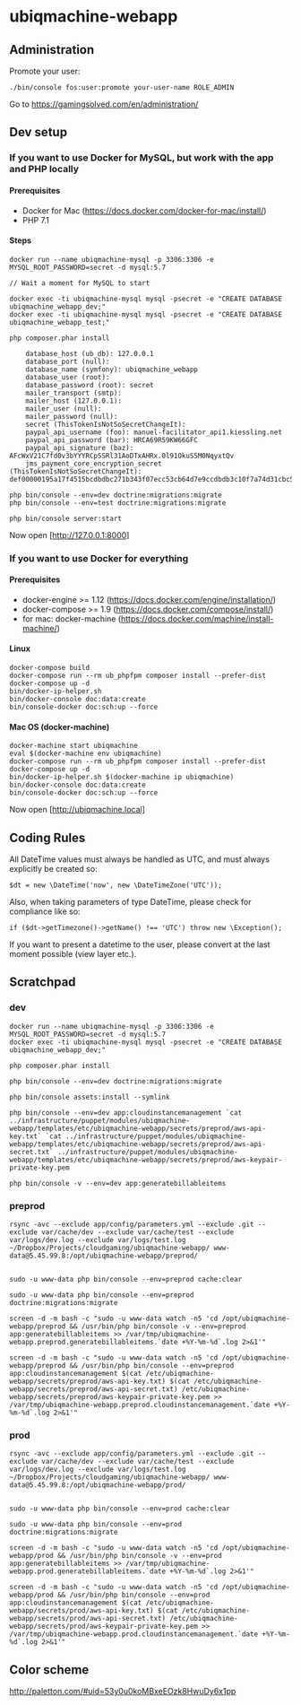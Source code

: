 # ubiqmachine-webapp

## Administration

Promote your user:

    ./bin/console fos:user:promote your-user-name ROLE_ADMIN

Go to https://gamingsolved.com/en/administration/


## Dev setup

### If you want to use Docker for MySQL, but work with the app and PHP locally

#### Prerequisites

* Docker for Mac (https://docs.docker.com/docker-for-mac/install/)
* PHP 7.1

#### Steps

    docker run --name ubiqmachine-mysql -p 3306:3306 -e MYSQL_ROOT_PASSWORD=secret -d mysql:5.7

    // Wait a moment for MySQL to start

    docker exec -ti ubiqmachine-mysql mysql -psecret -e "CREATE DATABASE ubiqmachine_webapp_dev;"
    docker exec -ti ubiqmachine-mysql mysql -psecret -e "CREATE DATABASE ubiqmachine_webapp_test;"

    php composer.phar install

        database_host (ub_db): 127.0.0.1
        database_port (null):
        database_name (symfony): ubiqmachine_webapp
        database_user (root):
        database_password (root): secret
        mailer_transport (smtp):
        mailer_host (127.0.0.1):
        mailer_user (null):
        mailer_password (null):
        secret (ThisTokenIsNotSoSecretChangeIt):
        paypal_api_username (foo): manuel-facilitator_api1.kiessling.net
        paypal_api_password (bar): HRCA69R59KW66GFC
        paypal_api_signature (baz): AFcWxV21C7fd0v3bYYYRCpSSRl31AoDTxAHRx.0l91OkuS5M0NqyxtQv
        jms_payment_core_encryption_secret (ThisTokenIsNotSoSecretChangeIt): def00000195a17f4515bcdbdbc271b343f07ecc53cb64d7e9ccdbdb3c10f7a74d31cbc51a1af971a0231f87976d506351213ee791c6cf8e74dc2c91e3198943eb7b7be88

    php bin/console --env=dev doctrine:migrations:migrate
    php bin/console --env=test doctrine:migrations:migrate
    
    php bin/console server:start

Now open [http://127.0.0.1:8000]


### If you want to use Docker for everything

#### Prerequisites

* docker-engine >= 1.12 (https://docs.docker.com/engine/installation/)
* docker-compose >= 1.9 (https://docs.docker.com/compose/install/)
* for mac: docker-machine (https://docs.docker.com/machine/install-machine/)

#### Linux 

    docker-compose build
    docker-compose run --rm ub_phpfpm composer install --prefer-dist
    docker-compose up -d 
    bin/docker-ip-helper.sh
    bin/docker-console doc:data:create
    bin/console-docker doc:sch:up --force

#### Mac OS (docker-machine)

    docker-machine start ubiqmachine
    eval $(docker-machine env ubiqmachine)
    docker-compose run --rm ub_phpfpm composer install --prefer-dist
    docker-compose up -d
    bin/docker-ip-helper.sh $(docker-machine ip ubiqmachine)
    bin/docker-console doc:data:create
    bin/console-docker doc:sch:up --force
    
Now open [http://ubiqmachine.local]

## Coding Rules

All DateTime values must always be handled as UTC, and must always explicitly be created so:

    $dt = new \DateTime('now', new \DateTimeZone('UTC'));
    
Also, when taking parameters of type DateTime, please check for compliance like so:
    
    if ($dt->getTimezone()->getName() !== 'UTC') throw new \Exception();
    
If you want to present a datetime to the user, please convert at the last moment possible (view layer etc.).


## Scratchpad

### dev

    docker run --name ubiqmachine-mysql -p 3306:3306 -e MYSQL_ROOT_PASSWORD=secret -d mysql:5.7
    docker exec -ti ubiqmachine-mysql mysql -psecret -e "CREATE DATABASE ubiqmachine_webapp_dev;"
    
    php composer.phar install
    
    php bin/console --env=dev doctrine:migrations:migrate

    php bin/console assets:install --symlink

    php bin/console --env=dev app:cloudinstancemanagement `cat ../infrastructure/puppet/modules/ubiqmachine-webapp/templates/etc/ubiqmachine-webapp/secrets/preprod/aws-api-key.txt` `cat ../infrastructure/puppet/modules/ubiqmachine-webapp/templates/etc/ubiqmachine-webapp/secrets/preprod/aws-api-secret.txt` ../infrastructure/puppet/modules/ubiqmachine-webapp/templates/etc/ubiqmachine-webapp/secrets/preprod/aws-keypair-private-key.pem

    php bin/console -v --env=dev app:generatebillableitems


### preprod

    rsync -avc --exclude app/config/parameters.yml --exclude .git --exclude var/cache/dev --exclude var/cache/test --exclude var/logs/dev.log --exclude var/logs/test.log ~/Dropbox/Projects/cloudgaming/ubiqmachine-webapp/ www-data@5.45.99.8:/opt/ubiqmachine-webapp/preprod/

    
    sudo -u www-data php bin/console --env=preprod cache:clear
    
    sudo -u www-data php bin/console --env=preprod doctrine:migrations:migrate
    
    screen -d -m bash -c "sudo -u www-data watch -n5 'cd /opt/ubiqmachine-webapp/preprod && /usr/bin/php bin/console -v --env=preprod app:generatebillableitems >> /var/tmp/ubiqmachine-webapp.preprod.generatebillableitems.`date +%Y-%m-%d`.log 2>&1'"
    
    screen -d -m bash -c "sudo -u www-data watch -n5 'cd /opt/ubiqmachine-webapp/preprod && /usr/bin/php bin/console --env=preprod app:cloudinstancemanagement $(cat /etc/ubiqmachine-webapp/secrets/preprod/aws-api-key.txt) $(cat /etc/ubiqmachine-webapp/secrets/preprod/aws-api-secret.txt) /etc/ubiqmachine-webapp/secrets/preprod/aws-keypair-private-key.pem >> /var/tmp/ubiqmachine-webapp.preprod.cloudinstancemanagement.`date +%Y-%m-%d`.log 2>&1'"


### prod

    rsync -avc --exclude app/config/parameters.yml --exclude .git --exclude var/cache/dev --exclude var/cache/test --exclude var/logs/dev.log --exclude var/logs/test.log ~/Dropbox/Projects/cloudgaming/ubiqmachine-webapp/ www-data@5.45.99.8:/opt/ubiqmachine-webapp/prod/

    
    sudo -u www-data php bin/console --env=prod cache:clear
    
    sudo -u www-data php bin/console --env=prod doctrine:migrations:migrate
    
    screen -d -m bash -c "sudo -u www-data watch -n5 'cd /opt/ubiqmachine-webapp/prod && /usr/bin/php bin/console -v --env=prod app:generatebillableitems >> /var/tmp/ubiqmachine-webapp.prod.generatebillableitems.`date +%Y-%m-%d`.log 2>&1'"
        
    screen -d -m bash -c "sudo -u www-data watch -n5 'cd /opt/ubiqmachine-webapp/prod && /usr/bin/php bin/console --env=prod app:cloudinstancemanagement $(cat /etc/ubiqmachine-webapp/secrets/prod/aws-api-key.txt) $(cat /etc/ubiqmachine-webapp/secrets/prod/aws-api-secret.txt) /etc/ubiqmachine-webapp/secrets/prod/aws-keypair-private-key.pem >> /var/tmp/ubiqmachine-webapp.prod.cloudinstancemanagement.`date +%Y-%m-%d`.log 2>&1'"
    



## Color scheme

http://paletton.com/#uid=53y0u0koMBxeEOzk8HwuDy6x1pp

